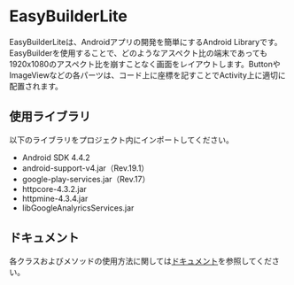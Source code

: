 # EasyBuilderLite

EasyBuilderLiteは、Androidアプリの開発を簡単にするAndroid Libraryです。EasyBuilderを使用することで、どのようなアスペクト比の端末であっても1920x1080のアスペクト比を崩すことなく画面をレイアウトします。ButtonやImageViewなどの各パーツは、コード上に座標を記すことでActivity上に適切に配置されます。

## 使用ライブラリ

以下のライブラリをプロジェクト内にインポートしてください。

- Android SDK 4.4.2
- android-support-v4.jar（Rev.19.1）
- google-play-services.jar（Rev.17）
- httpcore-4.3.2.jar
- httpmine-4.3.4.jar
- libGoogleAnalyricsServices.jar

## ドキュメント

各クラスおよびメソッドの使用方法に関しては[ドキュメント](doc/index.html)を参照してください。
